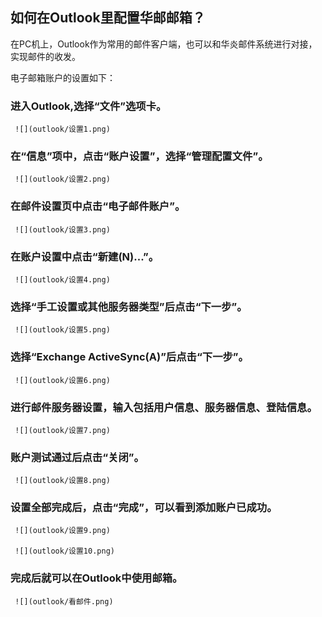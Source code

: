 ## 如何在Outlook里配置华邮邮箱？

在PC机上，Outlook作为常用的邮件客户端，也可以和华炎邮件系统进行对接，实现邮件的收发。

电子邮箱账户的设置如下：

### 进入Outlook,选择“文件”选项卡。

	 ![](outlook/设置1.png)

### 在“信息”项中，点击“账户设置”，选择“管理配置文件”。

	 ![](outlook/设置2.png)

### 在邮件设置页中点击“电子邮件账户”。

	 ![](outlook/设置3.png)

### 在账户设置中点击“新建(N)...”。

	 ![](outlook/设置4.png)

### 选择“手工设置或其他服务器类型”后点击“下一步”。

	 ![](outlook/设置5.png)

### 选择“Exchange ActiveSync(A)”后点击“下一步”。

	 ![](outlook/设置6.png)

### 进行邮件服务器设置，输入包括用户信息、服务器信息、登陆信息。

	 ![](outlook/设置7.png)

### 账户测试通过后点击“关闭”。

	 ![](outlook/设置8.png)

### 设置全部完成后，点击“完成”，可以看到添加账户已成功。

	 ![](outlook/设置9.png)

	 ![](outlook/设置10.png)

### 完成后就可以在Outlook中使用邮箱。

	 ![](outlook/看邮件.png)
